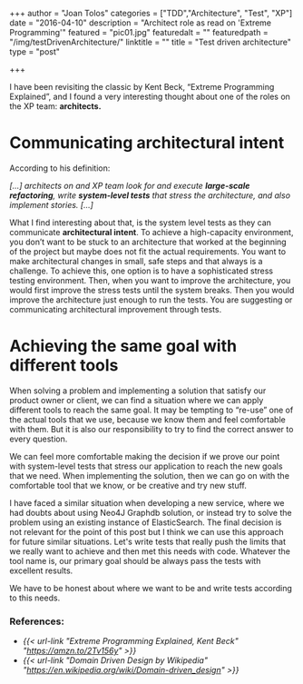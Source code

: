 +++
author = "Joan Tolos"
categories = ["TDD","Architecture", "Test", "XP"]
date = "2016-04-10"
description = "Architect role as read on 'Extreme Programming'"
featured = "pic01.jpg"
featuredalt = ""
featuredpath = "/img/testDrivenArchitecture/"
linktitle = ""
title = "Test driven architecture"
type = "post"

+++

I have been revisiting the classic by Kent Beck, “Extreme Programming Explained”, and I found a very interesting thought about one of the roles on the XP team: **architects.**

# Communicating architectural intent

According to his definition:

  _[…] architects on and XP team look for and execute **large-scale refactoring**, write **system-level tests** that stress the architecture, and also implement stories. […]_

What I find interesting about that, is the system level tests as they can communicate **architectural intent**. To achieve a high-capacity environment, you don’t want to be stuck to an architecture that worked at the beginning of the project but maybe does not fit the actual requirements. You want to make architectural changes in small, safe steps and that always is a challenge.
To achieve this, one option is to have a sophisticated stress testing environment. Then, when you want to improve the architecture, you would first improve the stress tests until the system breaks. Then you would improve the architecture just enough to run the tests. You are suggesting or communicating architectural improvement through tests.

# Achieving the same goal with different tools

When solving a problem and implementing a solution that satisfy our product owner or client, we can find a situation where we can apply different tools to reach the same goal. It may be tempting to “re-use” one of the actual tools that we use, because we know them and feel comfortable with them. But it is also our responsibility to try to find the correct answer to every question.

We can feel more comfortable making the decision if we prove our point with system-level tests that stress our application to reach the new goals that we need. When implementing the solution, then we can go on with the comfortable tool that we know, or be creative and try new stuff.

I have faced a similar situation when developing a new service, where we had doubts about using Neo4J Graphdb solution, or instead try to solve the problem using an existing instance of ElasticSearch. The final decision is not relevant for the point of this post but I think we can use this approach for future similar situations. Let's write tests that really push the limits that we really want to achieve and then met this needs with code. Whatever the tool name is, our primary goal should be always pass the tests with excellent results.

We have to be honest about where we want to be and write tests according to this needs.

### References:

* _{{< url-link "Extreme Programming Explained, Kent Beck" "https://amzn.to/2Tv156y" >}}_
* _{{< url-link "Domain Driven Design by Wikipedia" "https://en.wikipedia.org/wiki/Domain-driven_design" >}}_
